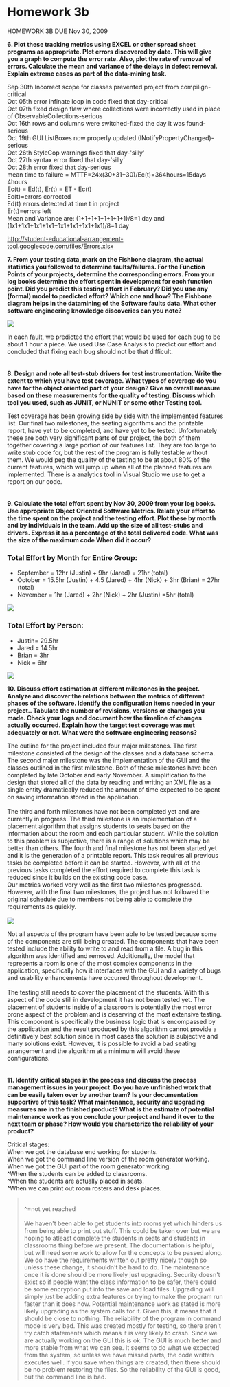 # Homework 3b #

HOMEWORK 3B DUE Nov 30, 2009

**6. Plot these tracking metrics using EXCEL or other spread sheet programs as appropriate. Plot errors discovered by date. This will give you a graph to compute the error rate. Also, plot the rate of removal of errors. Calculate the mean and variance of the delays in defect removal. Explain extreme cases as part of the data-mining task.**

Sep 30th Incorrect scope for classes prevented project from compilign-critical<br>
Oct 05th error infinate loop in code fixed that day-critical<br>
Oct 07th fixed design flaw where collections were incorrectly used in place of ObservableCollections-serious<br>
Oct 16th rows and columns were switched-fixed the day it was found-serious<br>
Oct 19th GUI ListBoxes now properly updated (INotifyPropertyChanged)-serious<br>
Oct 26th StyleCop warnings fixed that day-'silly'<br>
Oct 27th syntax error fixed that day-'silly'<br>
Oct 28th error fixed that day-serious<br>
mean time to failure = MTTF=24x(30+31+30)/Ec(t)=364hours=15days 4hours<br>
Ec(t) = Ed(t), Er(t) = ET - Ec(t)<br>
Ec(t)=errors corrected<br>
Ed(t) errors detected at time t in project<br>
Er(t)=errors left<br>
Mean and Variance are: (1+1+1+1+1+1+1+1)/8=1 day and (1x1+1x1+1x1+1x1+1x1+1x1+1x1+1x1)/8=1 day<br>


<a href='http://student-educational-arrangement-tool.googlecode.com/files/Errors.xlsx'>http://student-educational-arrangement-tool.googlecode.com/files/Errors.xlsx</a>

<b>7. From your testing data, mark on the Fishbone diagram, the actual statistics you followed to determine faults/failures. For the Function Points of your projects, determine the corresponding errors. From your log books determine the effort spent in development for each function point. Did you predict this testing effort in February? Did you use any (formal) model to predicted effort? Which one and how? The Fishbone diagram helps in the datamining of the Software faults data. What other software engineering knowledge discoveries can you note?</b>

<img src='http://img.photobucket.com/albums/v252/Ziptnf/fishbone2.jpg'></img>

In each fault, we predicted the effort that would be used for each bug to be about 1 hour a piece.  We used Use Case Analysis to predict our effort and concluded that fixing each bug should not be that difficult.<br>
<br>
<br>
<b>8. Design and note all test-stub drivers for test instrumentation. Write the extent to which you have test coverage. What types of coverage do you have for the object oriented part of your design? Give an overall measure based on these measurements for the quality of testing. Discuss which tool you used, such as JUNIT, or NUNIT or some other Testing tool.</b>

Test coverage has been growing side by side with the implemented features list. Our final two milestones, the seating algorithms and the printable report, have yet to be completed, and have yet to be tested. Unfortunately these are both very significant parts of our project, the both of them together covering a large portion of our features list. They are too large to write stub code for, but the rest of the program is fully testable without them. We would peg the quality of the testing to be at about 80% of the current features, which will jump up when all of the planned features are implemented. There is a analytics tool in Visual Studio we use to get a report on our code.<br>
<br>
<br>
<b>9. Calculate the total effort spent by Nov 30, 2009 from your log books. Use appropriate Object Oriented Software Metrics. Relate your effort to the time spent on the project and the testing effort. Plot these by month and by individuals in the team. Add up the size of all test-stubs and drivers. Express it as a percentage of the total delivered code. What was the size of the maximum code When did it occur?</b>

<h3>Total Effort by Month for Entire Group:</h3>

<ul><li>September = 12hr (Justin) + 9hr (Jared) = 21hr (total)<br>
</li><li>October = 15.5hr (Justin) + 4.5 (Jared) + 4hr (Nick) + 3hr (Brian) = 27hr (total)<br>
</li><li>November = 1hr (Jared) + 2hr (Nick) + 2hr (Justin) =5hr (total)</li></ul>

<img src='http://chart.apis.google.com/chart?chtt=Effort+by+Month&chts=000000,12&chs=300x150&chf=bg,s,ffffff&cht=p&chd=t:21,27,5&chl=September|October|November&chco=0000ff,ff0000&nonsense=something.png' />


<h3>Total Effort by Person:</h3>

<ul><li>Justin= 29.5hr<br>
</li><li>Jared = 14.5hr<br>
</li><li>Brian = 3hr<br>
</li><li>Nick  = 6hr</li></ul>

<img src='http://chart.apis.google.com/chart?chtt=Time+Spent+Since+November+30&chts=000000,12&chs=300x200&chf=bg,s,ffffff|c,s,ffffff&chxt=x,y&chxl=0:|Justin|Jared|Brian|Nick|&cht=bvs&chd=t:29.5,14.5,3.0,6.0&chco=ff0000&chbh=50&nonsense=something.png' />



<b>10. Discuss effort estimation at different milestones in the project. Analyze and discover the relations between the metrics of different phases of the software. Identify the configuration items needed in your project.. Tabulate the number of revisions, versions or changes you made. Check your logs and document how the timeline of changes actually occurred. Explain how the target test coverage was met adequately or not. What were the software engineering reasons?</b>

The outline for the project included four major milestones.  The first milestone consisted of the design of the classes and a database schema.  The second major milestone was the implementation of the GUI and the classes outlined in the first milestone.  Both of these milestones have been completed by late October and early November.  A simplification to the design that stored all of the data by reading and writing an XML file as a single entity dramatically reduced the amount of time expected to be spent on saving information stored in the application.<br>
<br>
The third and forth milestones have not been completed yet and are currently in progress.  The third milestone is an implementation of a placement algorithm that assigns students to seats based on the information about the room and each particular student.  While the solution to this problem is subjective, there is a range of solutions which may be better than others.  The fourth and final milestone has not been started yet and it is the generation of a printable report.  This task requires all previous tasks be completed before it can be started.  However, with all of the previous tasks completed the effort required to complete this task is reduced since it builds on the existing code base.<br>
Our metrics worked very well as the first two milestones progressed.  However, with the final two milestones, the project has not followed the original schedule due to members not being able to complete the requirements as quickly.<br>
<br>
<img src='http://lh3.ggpht.com/_l4Rv5VGKzLQ/SxG21GFlolI/AAAAAAAAAXE/C-c448zwbso/550-Commits.png' />

Not all aspects of the program have been able to be tested because some of the components are still being created.  The components that have been tested include the ability to write to and read from a file.  A bug in this algorithm was identified and removed.  Additionally, the model that represents a room is one of the most complex components in the application, specifically how it interfaces with the GUI and a variety of bugs and usability enhancements have occurred throughout development.<br>
<br>
The testing still needs to cover the placement of the students.  With this aspect of the code still in development it has not been tested yet.  The placement of students inside of a classroom is potentially the most error prone aspect of the problem and is deserving of the most extensive testing.  This component is specifically the business logic that is encompassed by the application and the result produced by this algorithm cannot provide a definitively best solution since in most cases the solution is subjective and many solutions exist.  However, it is possible to avoid a bad seating arrangement and the algorithm at a minimum will avoid these configurations.<br>
<br>
<br>
<b>11. Identify critical stages in the process and discuss the process management issues in your project. Do you have unfinished work that can be easily taken over by another team? Is your documentation supportive of this task? What maintenance, security and upgrading measures are in the finished product? What is the estimate of potential maintenance work as you conclude your project and hand it over to the next team or phase? How would you characterize the reliability of your product?</b>

Critical stages:<br>
When we got the database end working for students.<br>
When we got the command line version of the room generator working. <br>
When we got the GUI part of the room generator working.  <br>
^When the students can be added to classrooms.  <br>
^When the students are actually placed in seats.  <br>
^When we can print out room rosters and desk places. <br>
<blockquote><br>
^=not yet reached  <br>
<br>
We haven't been able to get students into rooms yet which hinders us from being able to print out stuff. This could be taken over but we are hoping to atleast complete the students in seats and students in classrooms thing before we present. The documentation is helpful, but will need some work to allow for the concepts to be passed along. We do have the requirements written out pretty nicely though so unless these change, it shouldn't be hard to do. The maintenance once it is done should be more likely just upgrading. Security doesn't exist so if people want the class information to be safer, there could be some encryption put into the save and load files. Upgrading will simply just be adding extra features or trying to make the program run faster than it does now. Potential maintenance work as stated is more  likely upgrading as the system calls for it. Given this, it means that it should be close to nothing. The reliability of the program in command mode is very bad. This was created mostly for testing, so there aren't try catch statements which means it is very likely to crash. Since we are actually working on the GUI this is ok. The GUI is much better and more stable from what we can see. It seems to do what we expected from the system, so unless we have missed parts, the code written executes well. If you save when things are created, then there should be no problem restoring the files. So the reliability of the GUI is good, but the command line is bad.